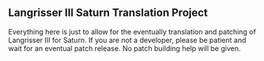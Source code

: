 Langrisser III Saturn Translation Project
---------------------------------------

Everything here is just to allow for the eventually translation and patching of Langrisser III for Saturn. If you are not a developer, please be patient and wait for an eventual patch release. No patch building help will be given.